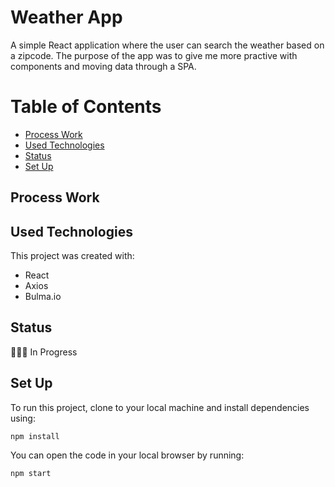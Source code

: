 # Weather App

A simple React application where the user can search the weather based on a zipcode. The purpose of the app was to give me more practive with components and moving data through a SPA.

# Table of Contents

-   [Process Work](process-work)
-   [Used Technologies](used-technologies)
-   [Status](status)
-   [Set Up](set-up)

## Process Work

## Used Technologies

This project was created with:

-   React
-   Axios
- Bulma.io

## Status

👩🏽‍💻 In Progress

## Set Up

To run this project, clone to your local machine and install dependencies using:

```
npm install
```

You can open the code in your local browser by running:

```
npm start
```
